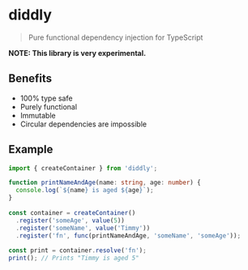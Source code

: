 # diddly

> Pure functional dependency injection for TypeScript

**NOTE: This library is very experimental.**

## Benefits

- 100% type safe
- Purely functional
- Immutable
- Circular dependencies are impossible

## Example

```ts
import { createContainer } from 'diddly';

function printNameAndAge(name: string, age: number) {
  console.log(`${name} is aged ${age}`);
}
​
const container = createContainer()
  .register('someAge', value(5))
  .register('someName', value('Timmy'))
  .register('fn', func(printNameAndAge, 'someName', 'someAge'));
​
const print = container.resolve('fn');
print(); // Prints "Timmy is aged 5"
```
